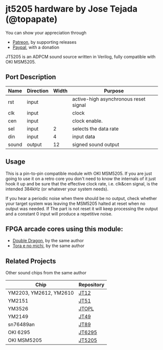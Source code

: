 # jt5205 hardware by Jose Tejada (@topapate)

You can show your appreciation through
* [Patreon](https://patreon.com/topapate), by supporting releases
* [Paypal](https://paypal.me/topapate), with a donation

JT5205 is an ADPCM sound source written in Verilog, fully compatible with OKI MSM5205.

## Port Description

Name     | Direction | Width | Purpose
---------|-----------|-------|--------------------------------------
rst      | input     |       | active-high asynchronous reset signal
clk      | input     |       | clock
cen      | input     |       | clock enable.
sel      | input     | 2     | selects the data rate
din      | input     | 4     | input data
sound    | output    | 12    | signed sound output

## Usage

This is a pin-to-pin compatible module with OKI MSM5205. If you are just going to use it on a retro core you don't need to know the internals of it just hook it up and be sure that the effective clock rate, i.e. clk&cen signal, is the intended 384kHz (or whatever your system needs).

If you hear a periodic noise when there should be no output, check whether your target system was leaving the MSM5205 halted at reset when no output was needed. If The part is not reset it will keep processing the output and a constant 0 input will produce a repetitive noise.

## FPGA arcade cores using this module:

* [Double Dragon](https://github.com/jotego/jtdd), by the same author
* [Tora e no michi](https://github.com/jotego/jt_gng), by the same author

## Related Projects

Other sound chips from the same author

Chip                   | Repository
-----------------------|------------
YM2203, YM2612, YM2610 | [JT12](https://github.com/jotego/jt12)
YM2151                 | [JT51](https://github.com/jotego/jt51)
YM3526                 | [JTOPL](https://github.com/jotego/jtopl)
YM2149                 | [JT49](https://github.com/jotego/jt49)
sn76489an              | [JT89](https://github.com/jotego/jt89)
OKI 6295               | [JT6295](https://github.com/jotego/jt6295)
OKI MSM5205            | [JT5205](https://github.com/jotego/jt5205)